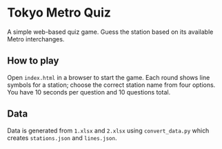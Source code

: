 # Tokyo Metro Quiz

A simple web-based quiz game. Guess the station based on its available Metro interchanges.

## How to play

Open `index.html` in a browser to start the game. Each round shows line symbols for a station; choose the correct station name from four options. You have 10 seconds per question and 10 questions total.

## Data

Data is generated from `1.xlsx` and `2.xlsx` using `convert_data.py` which creates `stations.json` and `lines.json`.
